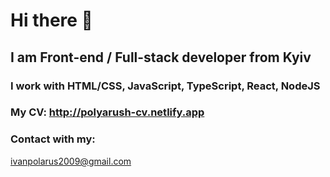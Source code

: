 # Hi there 👋
## I am Front-end / Full-stack developer from Kyiv
### I work with HTML/CSS, JavaScript, TypeScript, React, NodeJS
### My CV: http://polyarush-cv.netlify.app
### Contact with my:
  ivanpolarus2009@gmail.com

